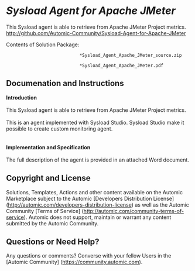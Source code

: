 *Sysload Agent for Apache JMeter*
=============


This Sysload agent is able to retrieve from Apache JMeter Project metrics.
http://github.com/Automic-Community/Sysload-Agent-for-Apache-JMeter

<!-- List of attached files -->
Contents of Solution Package:

						
								*Sysload_Agent_Apache_JMeter_source.zip
								
								*Sysload_Agent_Apache_JMeter.pdf
								
						


Documenation and Instructions
---

<div class="ipsType_textblock ipsPad_half description_content"><span><strong class="bbc">Introduction</strong></span><br />&nbsp;<br />This Sysload agent is able to retrieve from Apache JMeter Project metrics.<br /><br />This is an agent implemented with Sysload Studio. Sysload Studio make it possible to create custom monitoring agent.<br /><br /><br /><strong class="bbc"><span>Implementation and Specification</span></strong><br /><br />The full description of the agent is provided in an attached Word document.</div>

Copyright and License
---

Solutions, Templates, Actions and other content available on the Automic Marketplace subject to the Automic [Developers Distribution License] (http://automic.com/developers-distribution-license) as well as the Automic Community [Terms of Service] (http://automic.com/community-terms-of-service).
Automic does not support, maintain or warrant any content submitted by the Automic Community.



Questions or Need Help? 
---
Any questions or comments? Converse with your fellow Users in the [Automic Community] (https://community.automic.com).